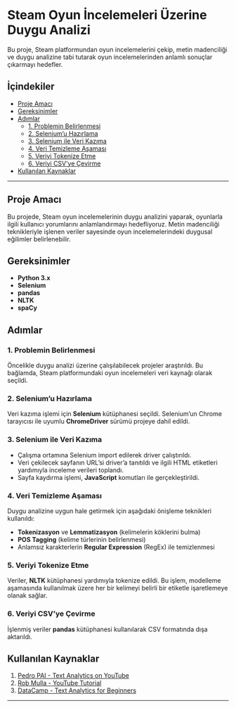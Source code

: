 # Steam Oyun İncelemeleri Üzerine Duygu Analizi

Bu proje, Steam platformundan oyun incelemelerini çekip, metin madenciliği ve duygu analizine tabi tutarak oyun incelemelerinden anlamlı sonuçlar çıkarmayı hedefler.

## İçindekiler
- [Proje Amacı](#proje-amacı)
- [Gereksinimler](#gereksinimler)
- [Adımlar](#adımlar)
  - [1. Problemin Belirlenmesi](#1-problemin-belirlenmesi)
  - [2. Selenium’u Hazırlama](#2-seleniumu-hazırlama)
  - [3. Selenium ile Veri Kazıma](#3-selenium-ile-veri-kazıma)
  - [4. Veri Temizleme Aşaması](#4-veri-temizleme-aşaması)
  - [5. Veriyi Tokenize Etme](#5-veriyi-tokenize-etme)
  - [6. Veriyi CSV’ye Çevirme](#6-veriyi-csvye-çevirme)
- [Kullanılan Kaynaklar](#kullanılan-kaynaklar)

---

## Proje Amacı
Bu projede, Steam oyun incelemelerinin duygu analizini yaparak, oyunlarla ilgili kullanıcı yorumlarını anlamlandırmayı hedefliyoruz. Metin madenciliği teknikleriyle işlenen veriler sayesinde oyun incelemelerindeki duygusal eğilimler belirlenebilir.

## Gereksinimler
- **Python 3.x**
- **Selenium**
- **pandas**
- **NLTK**
- **spaCy**

## Adımlar

### 1. Problemin Belirlenmesi
Öncelikle duygu analizi üzerine çalışılabilecek projeler araştırıldı. Bu bağlamda, Steam platformundaki oyun incelemeleri veri kaynağı olarak seçildi.

### 2. Selenium’u Hazırlama
Veri kazıma işlemi için **Selenium** kütüphanesi seçildi. Selenium’un Chrome tarayıcısı ile uyumlu **ChromeDriver** sürümü projeye dahil edildi.

### 3. Selenium ile Veri Kazıma
- Çalışma ortamına Selenium import edilerek driver çalıştırıldı.
- Veri çekilecek sayfanın URL’si driver’a tanıtıldı ve ilgili HTML etiketleri yardımıyla inceleme verileri toplandı.
- Sayfa kaydırma işlemi, **JavaScript** komutları ile gerçekleştirildi.

### 4. Veri Temizleme Aşaması
Duygu analizine uygun hale getirmek için aşağıdaki önişleme teknikleri kullanıldı:
- **Tokenizasyon** ve **Lemmatizasyon** (kelimelerin köklerini bulma)
- **POS Tagging** (kelime türlerinin belirlenmesi)
- Anlamsız karakterlerin **Regular Expression** (RegEx) ile temizlenmesi

### 5. Veriyi Tokenize Etme
Veriler, **NLTK** kütüphanesi yardımıyla tokenize edildi. Bu işlem, modelleme aşamasında kullanılmak üzere her bir kelimeyi belirli bir etiketle işaretlemeye olanak sağlar.

### 6. Veriyi CSV’ye Çevirme
İşlenmiş veriler **pandas** kütüphanesi kullanılarak CSV formatında dışa aktarıldı.

## Kullanılan Kaynaklar
1. [Pedro PAI - Text Analytics on YouTube](https://www.youtube.com/watch?v=Id2iYV3EfG4&t=209s)
2. [Rob Mulla - YouTube Tutorial](https://www.youtube.com/watch?v=QpzMWQvxXWk&t=775s)
3. [DataCamp - Text Analytics for Beginners](https://www.datacamp.com/tutorial/text-analytics-beginners-nltk)

---



